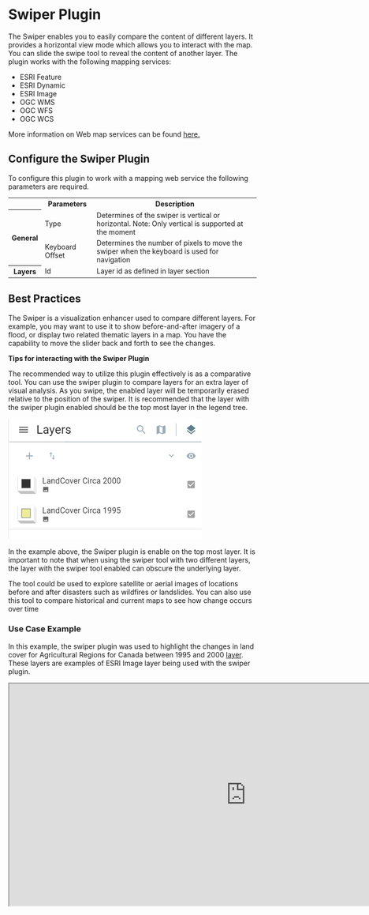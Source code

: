 # Swiper Plugin

The Swiper enables you to easily compare the content of different layers. It provides a horizontal view mode which allows you to interact with the map. You can slide the swipe tool to reveal the content of another layer. The plugin works with the following mapping services:

- ESRI Feature
- ESRI Dynamic
- ESRI Image
- OGC WMS
- OGC WFS
- OGC WCS

More information on Web map services can be found [here.](https://www.nrcan.gc.ca/earth-sciences/geomatics/canadas-spatial-data-infrastructure/8902)

## Configure the Swiper Plugin

To configure this plugin to work with a mapping web service the following parameters are required.

<table>
  <tr>
    <th></th>
    <th>Parameters</th>
    <th>Description</th>
  </tr>
 <tr>
    <th rowspan="2">General</th>
    <td id=parameters>Type</td>
    <td>Determines of the swiper is vertical or horizontal. Note: Only vertical is supported at the moment</td>
  <tr>
    <td id=parameters>Keyboard Offset</td>
    <td>Determines the number of pixels to move the swiper when the keyboard is used for navigation</td>
  </tr>
  <tr>
    <th rowspan="1">Layers</th>
    <td id=parameters>Id</td>
    <td>Layer id as defined in layer section</td>
  </tr>
</table>

## Best Practices

The Swiper is a visualization enhancer used to compare different layers. For example, you may want to use it to show before-and-after imagery of a flood, or display two related thematic layers in a map. You have the capability to move the slider back and forth to see the changes.

**Tips for interacting with the Swiper Plugin**

The recommended way to utilize this plugin effectively is as a comparative tool. You can use the swiper plugin to compare layers for an extra layer of visual analysis. As you swipe, the enabled layer will be temporarily erased relative to the position of the swiper.
It is recommended that the layer with the swiper plugin enabled should be the top most layer in the legend tree.

![swiper1](../imgs/swiper1.png)

In the example above, the Swiper plugin is enable on the top most layer. It is important to note that when using the swiper tool with two different layers, the layer with the swiper tool enabled can obscure the underlying layer.

The tool could be used to explore satellite or aerial images of locations before and after disasters such as wildfires or landslides. You can also use this tool to compare historical and current maps to see how change occurs over time

### Use Case Example

In this example, the swiper plugin was used to highlight the changes in land cover for Agricultural Regions for Canada between 1995 and 2000 [layer](https://gcgeo.gc.ca/geonetwork/metadata/eng/16d2f828-96bb-468d-9b7d-1307c81e17b8). These layers are examples of ESRI Image layer being used with the swiper plugin.

<iframe width=960px height="450"
        src=https://jolevesq.github.io/contributed-plugins/swiper/samples/swiper-index.html>
</iframe>
